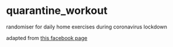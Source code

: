 # quarantine_workout
randomiser for daily home exercises during coronavirus lockdown

adapted from <a href = "https://www.facebook.com/sprtrainers/posts/jeu-de-loie-du-gainage-supertrainers-comme-vu-dans-le-dernier-post-le-gainage-ce/1190645151129656/">this facebook page</a>
